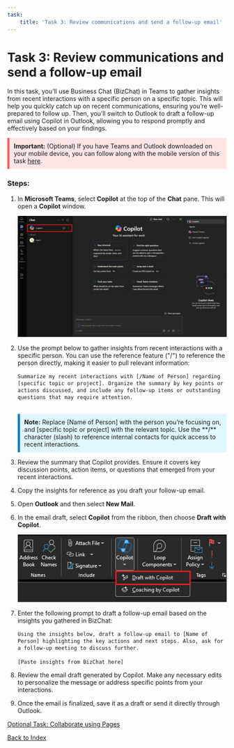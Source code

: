 ```yaml
---
task:
    title: 'Task 3: Review communications and send a follow-up email'
---
```


# Task 3: Review communications and send a follow-up email


In this task, you’ll use Business Chat (BizChat) in Teams to gather insights from recent interactions with a specific person on a specific topic. This will help you quickly catch up on recent communications, ensuring you’re well-prepared to follow up. Then, you’ll switch to Outlook to draft a follow-up email using Copilot in Outlook, allowing you to respond promptly and effectively based on your findings.

<div style="background-color: #ffe6e6; padding: 10px; border-left: 5px solid #ff5c5c;">
    <strong>Important:</strong> (Optional) If you have Teams and Outlook downloaded on your mobile device, you can follow along with the mobile version of this task 
    <a href="https://microsoftlearning.github.io/Microsoft-365-Copilot-Immersion-Experience/Instructions/Labs/PubSec/Task_3_mobile.html" target="_blank">here</a>.
</div>

### Steps:

1. In **Microsoft Teams**, select **Copilot** at the top of the **Chat** pane.  This will open a **Copilot** window.
    
    ![screenshot showing BizChat within Teams.](../Media/business-chat-in-teams.png)

1. Use the prompt below to gather insights from recent interactions with a specific person. You can use the reference feature ("/") to reference the person directly, making it easier to pull relevant information:

    ```text
    Summarize my recent interactions with [/Name of Person] regarding [specific topic or project]. Organize the summary by key points or actions discussed, and include any follow-up items or outstanding questions that may require attention.
    ```
    <BR>
    <div style="background-color: #e0f7ff; padding: 10px; border-left: 5px solid #0078D4;">
    <strong>Note:</strong>
    Replace [Name of Person] with the person you’re focusing on, and [specific topic or project] with the relevant topic. Use the **/** character (slash) to reference internal contacts for quick access to recent interactions.
    </div>

1. Review the summary that Copilot provides. Ensure it covers key discussion points, action items, or questions that emerged from your recent interactions.

1. Copy the insights for reference as you draft your follow-up email.

1. Open **Outlook** and then select **New Mail**.

1. In the email draft, select **Copilot** from the ribbon, then choose **Draft with Copilot**.

    ![screenshot showing draft with copilot in Outlook.](../Media/copilot-outlook-desktop.png)


1. Enter the following prompt to draft a follow-up email based on the insights you gathered in BizChat:

    ```text
    Using the insights below, draft a follow-up email to [Name of Person] highlighting the key actions and next steps. Also, ask for a follow-up meeting to discuss further.

    [Paste insights from BizChat here]
    ```
1. Review the email draft generated by Copilot. Make any necessary edits to personalize the message or address specific points from your interactions.

1.  Once the email is finalized, save it as a draft or send it directly through Outlook.

[Optional Task: Collaborate using Pages](https://microsoftlearning.github.io/Microsoft-365-Copilot-Immersion-Experience/Instructions/Labs/PubSec/Optional_Task_1.html)

[Back to Index](https://microsoftlearning.github.io/Microsoft-365-Copilot-Immersion-Experience/)